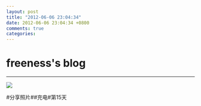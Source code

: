 ```yaml
---
layout: post
title: "2012-06-06 23:04:34"
date: 2012-06-06 23:04:34 +0800
comments: true
categories: 
---
```


# freeness's blog

----------

![](http://okqmqrbgo.bkt.clouddn.com/201206062304341.jpg)

>
\#分享照片\#\#充电\#第15天 